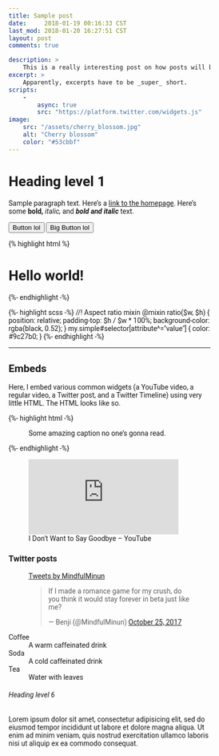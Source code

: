 ```yaml
---
title: Sample post
date:     2018-01-19 00:16:33 CST
last_mod: 2018-01-20 16:27:51 CST
layout: post
comments: true

description: >
    This is a really interesting post on how posts will be laid out. The layout of posts in blogs is very important, as it is the key to keeping the reader’s attention. It’s about presentation, not content.
excerpt: >
    Apparently, excerpts have to be _super_ short.
scripts:
    -
        async: true
        src: "https://platform.twitter.com/widgets.js"
image:
    src: "/assets/cherry_blossom.jpg"
    alt: "Cherry blossom"
    color: "#53cbbf"
---
```


# Heading level 1

Sample paragraph text. Here’s a [link to the homepage](/). Here’s some **bold,** *italic,* and ***bold and italic*** text.

<button class="flat-btn">Button lol</button>
<button class="flat-btn large">Big Button lol</button>

{% highlight html %}
<!doctype html>
<html class="no-js" lang="en-US">
    <head>
        <meta charset="utf-8">
        <title>Page Title</title>
        <meta name="viewport" content="width=device-width">
        <meta name="theme-color" content="#448aff">
        <style media="screen">
            :root, html, body {font-family: "Roboto", Helvetica, Arial, sans-serif;}
            *, *::before, *::after {box-sizing: border-box;}
        </style>
    </head>
    <body>
        <h1>Hello world!</h1>
    </body>
    <script type="text/javascript">
        alert('Hello world');
    </script>
</html>
{%- endhighlight -%}


{%- highlight scss -%}
//! Aspect ratio mixin
@mixin ratio($w, $h) {
    position: relative;
    padding-top: $h / $w * 100%;
    background-color: rgba(black, 0.52);
}
my.simple#selector[attribute^="value"] {
    color: #9c27b0;
}
{%- endhighlight -%}

-----

## Embeds
Here, I embed various common widgets (a YouTube video, a regular video, a Twitter post, and a Twitter Timeline) using very little HTML. The HTML looks like so.

{%- highlight html -%}
<figure class="<small, med, large> <no-stick>">
    <div class="media-box"> <!-- Gives the content a ratio of 16:9, optional -->
        <!-- The content itself -->
    </div>
    <figcaption>Some amazing caption no one’s gonna read.</figcaption>
</figure>
{%- endhighlight -%}

<figure>
    <div class="media-box">
        <iframe src="https://www.youtube.com/embed/1-BSTM2is7I?modestbranding=1&rel=0" frameborder="0" allow="encrypted-media" title="I Don’t Want to Say Goodbye – YouTube" allowfullscreen></iframe>
    </div>
    <figcaption>I Don’t Want to Say Goodbye – YouTube</figcaption>
</figure>


### Twitter posts

<div class="grid top">
    <div class="s12 m6">
        <figure class="no-stick">
            <a class="twitter-timeline" data-height="500" href="https://twitter.com/MindfulMinun?ref_src=twsrc%5Etfw">Tweets by MindfulMinun</a>
        </figure>
    </div>
    <div class="s12 m6">
        <figure class="no-stick">
            <blockquote class="twitter-tweet" data-lang="en">
                <p lang="en" dir="ltr">
                    If I made a romance game for my crush, do you think it would stay forever in beta just like me?
                </p>&mdash; Benji (@MindfulMinun) <a href="https://twitter.com/MindfulMinun/status/922978526197899264?ref_src=twsrc%5Etfw">October 25, 2017</a>
            </blockquote>
        </figure>
    </div>
</div>

<!-- **Lists**

* One, two, three, four
* Who's that knocking at my door?
    * Five, six, seven, eight,
    * Hurry up and don't be late
* Nine, ten, ‘leven, twelve,
* Got a secret I can’t tell.
    * Flap your fins,
    * Flip your tails
* School’s out,
    * Ring the bell!


1. One, two, three, four
2. Who's that knocking at my door?
    1. Five, six, seven, eight,
    2. Hurry up and don't be late
3. Nine, ten, ‘leven, twelve,
4. Got a secret I can’t tell.
    1. Flap your fins,
    2. Flip your tails
5. School’s out,
    1. Ring the bell! -->


<dl>
    <dt>Coffee</dt>
    <dd>A warm caffeinated drink</dd>
    <dt>Soda</dt>
    <dd>A cold caffeinated drink</dd>
    <dt>Tea</dt>
    <dd>Water with leaves</dd>
</dl>

###### Heading level 6
Lorem ipsum dolor sit amet, consectetur adipisicing elit, sed do eiusmod tempor incididunt ut labore et dolore magna aliqua. Ut enim ad minim veniam, quis nostrud exercitation ullamco laboris nisi ut aliquip ex ea commodo consequat.
